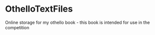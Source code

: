 # OthelloTextFiles
Online storage for my othello book - this book is intended for use in the competition 
